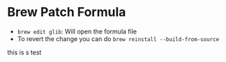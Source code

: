 # Brew Patch Formula

- `brew edit glib`: Will open the formula file
- To revert the change you can do `brew reinstall --build-from-source`

this is s test
